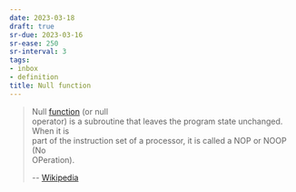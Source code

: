 ```yaml
---
date: 2023-03-18
draft: true
sr-due: 2023-03-16
sr-ease: 250
sr-interval: 3
tags:
- inbox
- definition
title: Null function
---
```

   
> Null [function](./function%20%28computer%20programming%29.md) (or null   
> operator) is a subroutine that leaves the program state unchanged. When it is   
> part of the instruction set of a processor, it is called a NOP or NOOP (No   
> OPeration).   
>   
> -- [Wikipedia](https://en.wikipedia.org/wiki/Null_function)